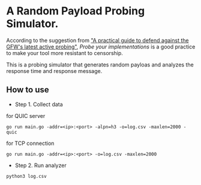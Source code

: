 # A Random Payload Probing Simulator.

According to the suggestion from ["A practical guide to defend against the GFW's latest active probing"](https://gfw.report/blog/ss_advise/en/), <em>Probe your implementations</em> is a good practice to make your tool more resistant to censorship.

This is a probing simulator that generates random payloas and analyzes the response time and response message.

## How to use
* Step 1. Collect data

for QUIC server

```
go run main.go -addr=<ip>:<port> -alpn=h3 -o=log.csv -maxlen=2000 -quic
```

for TCP connection

```
go run main.go -addr=<ip>:<port> -o=log.csv -maxlen=2000
```

* Step 2. Run analyzer
```
python3 log.csv
```